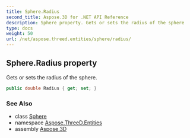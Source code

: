```yaml
---
title: Sphere.Radius
second_title: Aspose.3D for .NET API Reference
description: Sphere property. Gets or sets the radius of the sphere
type: docs
weight: 50
url: /net/aspose.threed.entities/sphere/radius/
---
```

## Sphere.Radius property

Gets or sets the radius of the sphere.

```csharp
public double Radius { get; set; }
```

### See Also

* class [Sphere](../)
* namespace [Aspose.ThreeD.Entities](../../../aspose.threed.entities/)
* assembly [Aspose.3D](../../../)



